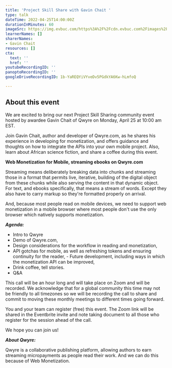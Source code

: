 ```yaml
---
title: 'Project Skill Share with Gavin Chait '
type: talk
dateTime: 2022-04-25T14:00:00Z
durationInMinutes: 60
imageSrc: https://img.evbuc.com/https%3A%2F%2Fcdn.evbuc.com%2Fimages%2F257621819%2F445990306532%2F1%2Foriginal.20211112-001112?w=800&auto=format%2Ccompress&q=75&sharp=10&rect=216%2C0%2C1000%2C500&s=c20aec34201534ce79c4f6a5f5b91e18
learnerNames: []
sharerNames:
- Gavin Chait
resources: []
cta:
  text: ''
  href: ''
youtubeRecordingID: ''
panoptoRecordingID: ''
googleDriveRecordingID: 1b-YaREQYiVYveDv5PGdkYA6Kw-hLmfoQ

---
```

## About this event

We are excited to bring our next Project Skill Sharing community event hosted by awardee Gavin Chait of Qwyre on Monday, April 25 at 10:00 am EST.

Join Gavin Chait, author and developer of Qwyre.com, as he shares his experience in developing for monetization, and offers guidance and thoughts on how to integrate the APIs into your own mobile project. Also, learn about African science fiction, and share a coffee during this event.

**Web Monetization for Mobile, streaming ebooks on Qwyre.com**

Streaming means deliberately breaking data into chunks and streaming those in a format that permits live, iterative, building of the digital object from these chunks while also serving the content in that dynamic object. For text, and ebooks specifically, that means a stream of words. Except they also have to carry markup so they're formatted properly on arrival.

And, because most people read on mobile devices, we need to support web monetization in a mobile browser where most people don't use the only browser which natively supports monetization.

**_Agenda:_**

* Intro to Qwyre
* Demo of Qwyre.com,
* Design considerations for the workflow in reading and monetization,
* API gotchas for mobile, as well as refreshing tokens and ensuring continuity for the reader, - Future development, including ways in which the monetization API can be improved,
* Drink coffee, tell stories.
* Q&A

This call will be an hour long and will take place on Zoom and will be recorded. We acknowledge that for a global community this time may not be friendly to all timezones so we will be recording the call to share and commit to moving these monthly meetings to different times going forward.

You and your team can register (free) this event. The Zoom link will be shared in the Eventbrite invite and note taking document to all those who register for the session ahead of the call.

We hope you can join us!

**_About Qwyre:_**

Qwyre is a collaborative publishing platform, allowing authors to earn streaming micropayments as people read their work. And we can do this because of Web Monetization.
